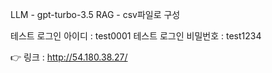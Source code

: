 LLM - gpt-turbo-3.5
RAG - csv파일로 구성

테스트 로그인 아이디 : test0001
테스트 로그인 비밀번호 : test1234


👉 링크 : http://54.180.38.27/
